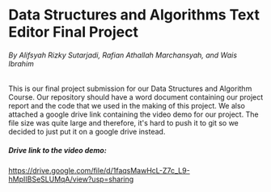 # Data Structures and Algorithms Text Editor Final Project
###### By Alifsyah Rizky Sutarjadi, Rafian Athallah Marchansyah, and Wais Ibrahim

This is our final project submission for our Data Structures and Algorithm Course. Our repository should have a word document containing our project report and the code that we used in the making of this project. We also attached a google drive link containing the video demo for our project. The file size was quite large and therefore, it's hard to push it to git so we decided to just put it on a google drive instead.


##### Drive link to the video demo:
https://drive.google.com/file/d/1faqsMawHcL-Z7c_L9-hMpIIBSeSLUMqA/view?usp=sharing